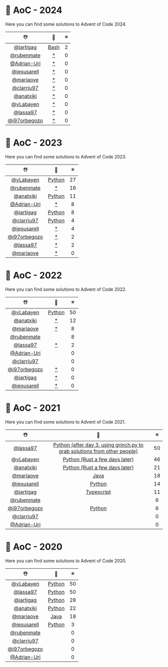 # 🎄 AoC - 2024
Here you can find some solutions to Advent of Code 2024.

 |  ☃️  |  🧰  |  ⭐  |
 | :--: | :--: | :-: |
 | [@jartigag](https://github.com/jartigag)| [Bash](https://github.com/TLMn00bs/advent-of-code/tree/master/jartigag) | 2 |
 | [@rubenmate](https://github.com/rubenmate)| [*](https://github.com/TLMn00bs/advent-of-code/tree/master/rubenmate) | 0 |
 | [@Adrian-Uri](https://github.com/Adrian-Uri)| [*](https://github.com/TLMn00bs/advent-of-code/tree/master/Adrian-Uri) | 0 |
 | [@jesusarell](https://github.com/jesusarell)| [*](https://github.com/TLMn00bs/advent-of-code/tree/master/jesusarell) | 0 |
 | [@mariaove](https://github.com/mariaove)| [*](https://github.com/TLMn00bs/advent-of-code/tree/master/mariaove) | 0 |
 | [@clarriu97](https://github.com/clarriu97)| [*](https://github.com/TLMn00bs/advent-of-code/tree/master/clarriu97) | 0 |
 | [@anatxiki](https://github.com/anatxiki)| [*](https://github.com/TLMn00bs/advent-of-code/tree/master/anatxiki) | 0 |
 | [@vLabayen](https://github.com/vLabayen)| [*](https://github.com/TLMn00bs/advent-of-code/tree/master/vLabayen) | 0 |
 | [@lassa97](https://github.com/lassa97)| [*](https://github.com/TLMn00bs/advent-of-code/tree/master/lassa97) | 0 |
 | [@i97orbegozo](https://github.com/i97orbegozo)| [*](https://github.com/TLMn00bs/advent-of-code/tree/master/i97orbegozo) | 0 |
# 🎄 AoC - 2023
Here you can find some solutions to Advent of Code 2023.

 |  ☃️  |  🧰  |  ⭐  |
 | :--: | :--: | :-: |
 | [@vLabayen](https://github.com/vLabayen)| [Python](https://github.com/TLMn00bs/advent-of-code/tree/master/vLabayen) | 27 |
 | [@rubenmate](https://github.com/rubenmate)| [*](https://github.com/TLMn00bs/advent-of-code/tree/master/rubenmate) | 16 |
 | [@anatxiki](https://github.com/anatxiki)| [Python](https://github.com/TLMn00bs/advent-of-code/tree/master/anatxiki) | 11 |
 | [@Adrian-Uri](https://github.com/Adrian-Uri)| [*](https://github.com/TLMn00bs/advent-of-code/tree/master/Adrian-Uri) | 8 |
 | [@jartigag](https://github.com/jartigag)| [Python](https://github.com/TLMn00bs/advent-of-code/tree/master/jartigag) | 8 |
 | [@clarriu97](https://github.com/clarriu97)| [Python](https://github.com/TLMn00bs/advent-of-code/tree/master/clarriu97) | 4 |
 | [@jesusarell](https://github.com/jesusarell)| [*](https://github.com/TLMn00bs/advent-of-code/tree/master/jesusarell) | 4 |
 | [@i97orbegozo](https://github.com/i97orbegozo)| [*](https://github.com/TLMn00bs/advent-of-code/tree/master/i97orbegozo) | 2 |
 | [@lassa97](https://github.com/lassa97)| [*](https://github.com/TLMn00bs/advent-of-code/tree/master/lassa97) | 2 |
 | [@mariaove](https://github.com/mariaove)| [*](https://github.com/TLMn00bs/advent-of-code/tree/master/mariaove) | 0 |
# 🎄 AoC - 2022
Here you can find some solutions to Advent of Code 2022.

 |  ☃️  |  🧰  |  ⭐  |
 | :--: | :--: | :-: |
 | [@vLabayen](https://github.com/vLabayen)| [Python](https://github.com/TLMn00bs/advent-of-code/tree/master/vLabayen) | 50 |
 | [@anatxiki](https://github.com/anatxiki)| [*](https://github.com/TLMn00bs/advent-of-code/tree/master/anatxiki) | 12 |
 | [@mariaove](https://github.com/mariaove)| [*](https://github.com/TLMn00bs/advent-of-code/tree/master/mariaove) | 8 |
 | [@rubenmate](https://github.com/rubenmate)| [](https://github.com/TLMn00bs/advent-of-code/tree/master/rubenmate) | 8 |
 | [@lassa97](https://github.com/lassa97)| [*](https://github.com/TLMn00bs/advent-of-code/tree/master/lassa97) | 2 |
 | [@Adrian-Uri](https://github.com/Adrian-Uri)| [](https://github.com/TLMn00bs/advent-of-code/tree/master/Adrian-Uri) | 0 |
 | [@clarriu97](https://github.com/clarriu97)| [](https://github.com/TLMn00bs/advent-of-code/tree/master/clarriu97) | 0 |
 | [@i97orbegozo](https://github.com/i97orbegozo)| [*](https://github.com/TLMn00bs/advent-of-code/tree/master/i97orbegozo) | 0 |
 | [@jartigag](https://github.com/jartigag)| [*](https://github.com/TLMn00bs/advent-of-code/tree/master/jartigag) | 0 |
 | [@jesusarell](https://github.com/jesusarell)| [*](https://github.com/TLMn00bs/advent-of-code/tree/master/jesusarell) | 0 |
# 🎄 AoC - 2021
Here you can find some solutions to Advent of Code 2021.

 |  ☃️  |  🧰  |  ⭐  |
 | :--: | :--: | :-: |
 | [@lassa97](https://github.com/lassa97)| [Python (after day 3, using grinch.py to grab solutions from other people)](https://github.com/TLMn00bs/advent-of-code/tree/master/lassa97) | 50 |
 | [@vLabayen](https://github.com/vLabayen)| [Python (Rust a few days later)](https://github.com/TLMn00bs/advent-of-code/tree/master/vLabayen) | 46 |
 | [@anatxiki](https://github.com/anatxiki)| [Python (Rust a few days later)](https://github.com/TLMn00bs/advent-of-code/tree/master/anatxiki) | 21 |
 | [@mariaove](https://github.com/mariaove)| [Java](https://github.com/TLMn00bs/advent-of-code/tree/master/mariaove) | 18 |
 | [@jesusarell](https://github.com/jesusarell)| [Python](https://github.com/TLMn00bs/advent-of-code/tree/master/jesusarell) | 14 |
 | [@jartigag](https://github.com/jartigag)| [Typescript](https://github.com/TLMn00bs/advent-of-code/tree/master/jartigag) | 11 |
 | [@rubenmate](https://github.com/rubenmate)| [](https://github.com/TLMn00bs/advent-of-code/tree/master/rubenmate) | 6 |
 | [@i97orbegozo](https://github.com/i97orbegozo)| [Python](https://github.com/TLMn00bs/advent-of-code/tree/master/i97orbegozo) | 6 |
 | [@clarriu97](https://github.com/clarriu97)| [](https://github.com/TLMn00bs/advent-of-code/tree/master/clarriu97) | 0 |
 | [@Adrian-Uri](https://github.com/Adrian-Uri)| [](https://github.com/TLMn00bs/advent-of-code/tree/master/Adrian-Uri) | 0 |

# 🎄 AoC - 2020
Here you can find some solutions to Advent of Code 2020.

 |  ☃️  |  🧰  |  ⭐  |
 | :--: | :--: | :-: |
 | [@vLabayen](https://github.com/vLabayen)| [Python](https://github.com/TLMn00bs/advent-of-code/tree/master/vLabayen) | 50 |
 | [@lassa97](https://github.com/lassa97)| [Python](https://github.com/TLMn00bs/advent-of-code/tree/master/lassa97) | 50 |
 | [@jartigag](https://github.com/jartigag)| [Python](https://github.com/TLMn00bs/advent-of-code/tree/master/jartigag) | 28 |
 | [@anatxiki](https://github.com/anatxiki)| [Python](https://github.com/TLMn00bs/advent-of-code/tree/master/anatxiki) | 22 |
 | [@mariaove](https://github.com/mariaove)| [Java](https://github.com/TLMn00bs/advent-of-code/tree/master/mariaove) | 18 |
 | [@jesusarell](https://github.com/jesusarell)| [Python](https://github.com/TLMn00bs/advent-of-code/tree/master/jesusarell) | 3 |
 | [@rubenmate](https://github.com/rubenmate)| [](https://github.com/TLMn00bs/advent-of-code/tree/master/rubenmate) | 0 |
 | [@clarriu97](https://github.com/clarriu97)| [](https://github.com/TLMn00bs/advent-of-code/tree/master/clarriu97) | 0 |
 | [@i97orbegozo](https://github.com/i97orbegozo)| [](https://github.com/TLMn00bs/advent-of-code/tree/master/i97orbegozo) | 0 |
 | [@Adrian-Uri](https://github.com/Adrian-Uri)| [](https://github.com/TLMn00bs/advent-of-code/tree/master/Adrian-Uri) | 0 |
